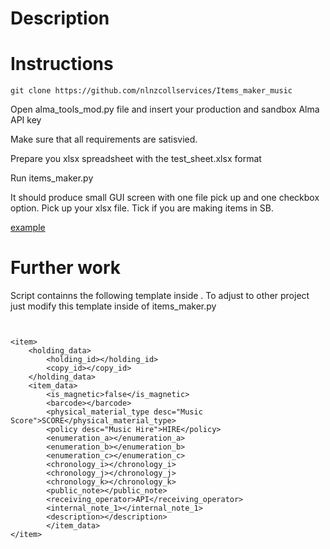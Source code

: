 # Description


# Instructions

```
git clone https://github.com/nlnzcollservices/Items_maker_music

```

Open  alma_tools_mod.py file and insert your production and sandbox Alma API key

Make sure that all requirements are satisvied.

Prepare you xlsx spreadsheet with the test_sheet.xlsx format

Run items_maker.py 

It should produce small GUI screen with one file pick up and one checkbox option.
Pick up your xlsx file. Tick if you are making items in SB.

[example](gui.PNG)

# Further work

Script containns the following template inside . To adjust to other project just modify this template inside of items_maker.py


```


<item>
	<holding_data>
		<holding_id></holding_id>
		<copy_id></copy_id>
	</holding_data>
	<item_data>
		<is_magnetic>false</is_magnetic>
		<barcode></barcode>
		<physical_material_type desc="Music Score">SCORE</physical_material_type>
		<policy desc="Music Hire">HIRE</policy>
		<enumeration_a></enumeration_a>
		<enumeration_b></enumeration_b>
		<enumeration_c></enumeration_c>
		<chronology_i></chronology_i>
		<chronology_j></chronology_j> 
		<chronology_k></chronology_k>
		<public_note></public_note>
		<receiving_operator>API</receiving_operator>
		<internal_note_1></internal_note_1>
		<description></description>
		</item_data>
</item>

```
